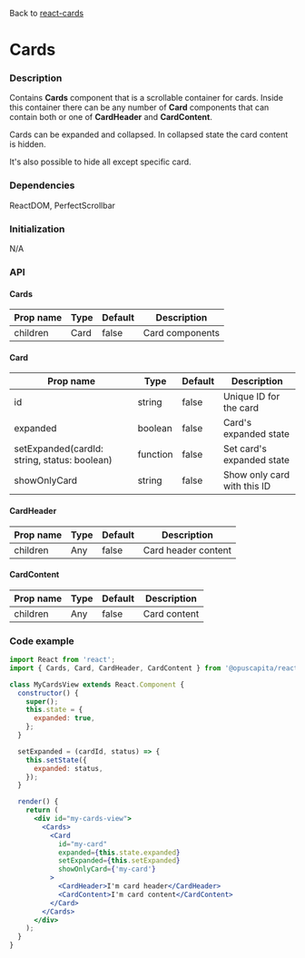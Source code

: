 Back to [react-cards](../../README.md)

# Cards

### Description

Contains **Cards** component that is a scrollable container for cards. Inside this container there can be any number of **Card** components that can contain both or one of **CardHeader** and **CardContent**.

Cards can be expanded and collapsed. In collapsed state the card content is hidden.

It's also possible to hide all except specific card.

### Dependencies

ReactDOM, PerfectScrollbar

### Initialization

N/A

### API

#### Cards

| Prop name | Type | Default | Description     |
| --------- | ---- | ------- | --------------- |
| children  | Card | false   | Card components |

#### Card

| Prop name                                | Type     | Default | Description                 |
| ---------------------------------------- | -------- | ------- | --------------------------- |
| id                                       | string   | false   | Unique ID for the card      |
| expanded                                 | boolean  | false   | Card's expanded state       |
| setExpanded(cardId: string, status: boolean) | function | false   | Set card's expanded state   |
| showOnlyCard                             | string   | false   | Show only card with this ID |

#### CardHeader

| Prop name | Type | Default | Description         |
| --------- | ---- | ------- | ------------------- |
| children  | Any  | false   | Card header content |

#### CardContent

| Prop name | Type | Default | Description  |
| --------- | ---- | ------- | ------------ |
| children  | Any  | false   | Card content |

### Code example

```jsx
import React from 'react';
import { Cards, Card, CardHeader, CardContent } from '@opuscapita/react-cards';

class MyCardsView extends React.Component {
  constructor() {
    super();
    this.state = {
      expanded: true,
    };
  }

  setExpanded = (cardId, status) => {
    this.setState({
      expanded: status,
    });
  }

  render() {
    return (
      <div id="my-cards-view">
        <Cards>
          <Card
            id="my-card"
            expanded={this.state.expanded}
            setExpanded={this.setExpanded}
            showOnlyCard={'my-card'}
          >
            <CardHeader>I'm card header</CardHeader>
            <CardContent>I'm card content</CardContent>
          </Card>
        </Cards>
      </div>
    );
  }
}
```

